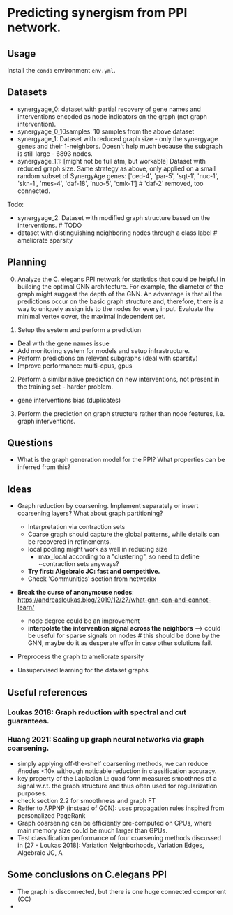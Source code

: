 # Predicting synergism from PPI network.

## Usage

Install the `conda` environment `env.yml`.

## Datasets

- synergyage_0: dataset with partial recovery of gene names and interventions encoded as node indicators on the graph (not graph intervention).
- synergyage_0_10samples: 10 samples from the above dataset
- synergyage_1: Dataset with reduced graph size - only the synergyage genes and their 1-neighbors. Doesn't help much because the subgraph is still large - 6893 nodes.
- synergyage_1.1: [might not be full atm, but workable] Dataset with reduced graph size. Same strategy as above, only applied on a small random subset of SynergyAge genes: ['ced-4', 'par-5', 'sqt-1', 'nuc-1', 'skn-1', 'mes-4', 'daf-18', 'nuo-5', 'cmk-1']  # 'daf-2' removed, too connected.

Todo:
- synergyage_2: Dataset with modified graph structure based on the interventions.  # TODO
- dataset with distinguishing neighboring nodes through a class label  # ameliorate sparsity

## Planning

0. Analyze the C. elegans PPI network for statistics that could be helpful in building the optimal GNN architecture. For example, the diameter of the graph might suggest the depth of the GNN. An advantage is that all the predictions occur on the basic graph structure and, therefore, there is a way to uniquely assign ids to the nodes for every input. Evaluate the minimal vertex cover, the maximal independent set.

1. Setup the system and perform a prediction

- Deal with the gene names issue
- Add monitoring system for models and setup infrastructure.
- Perform predictions on relevant subgraphs (deal with sparsity)
- Improve performance: multi-cpus, gpus

2. Perform a similar naive prediction on new interventions, not present in the training set - harder problem.
- gene interventions bias (duplicates)

3. Perform the prediction on graph structure rather than node features, i.e. graph interventions.


## Questions

- What is the graph generation model for the PPI? What  properties can be inferred from this?


## Ideas

- Graph reduction by coarsening. Implement separately or insert coarsening layers? What about graph partitioning?
    - Interpretation via contraction sets
    - Coarse graph should capture the global patterns, while details can be recovered in refinements.
    - local pooling might work as well in reducing size
        - max_local according to a "clustering", so need to define ~contraction sets anyways?
    - **Try first: Algebraic JC: fast and competitive.**
    - Check 'Communities' section from networkx

- **Break the curse of anonymouse nodes**: https://andreasloukas.blog/2019/12/27/what-gnn-can-and-cannot-learn/
    - node degree could be an improvement
    - **interpolate the intervention signal across the neighbors** --> could be useful for sparse signals on nodes  # this should be done by the GNN, maybe do it as desperate effor in case other solutions fail.

- Preprocess the graph to ameliorate sparsity

- Unsupervised learning for the dataset graphs

## Useful references

### Loukas 2018: Graph reduction with spectral and cut guarantees.

### Huang 2021: Scaling up graph neural networks via graph coarsening.
- simply applying off-the-shelf coarsening methods, we can reduce #nodes <10x withough noticable reduction in classification accuracy.
- key property of the Laplacian L: quad form measures smoothnes of a signal w.r.t. the graph structure and thus often used for regularization purposes.
- check section 2.2 for smoothness and graph FT
- Reffer to APPNP (instead of GCN): uses propagation rules inspired from personalized PageRank
- Graph coarsening can be efficiently pre-computed on CPUs, where main memory size could be much larger than GPUs.
- Test classification performance of four coarsening methods discussed in \[27 - Loukas 2018\]: Variation Neighborhoods, Variation Edges, Algebraic JC, A

## Some conclusions on C.elegans PPI

- The graph is disconnected, but there is one huge connected component (CC)
- 